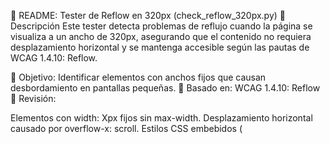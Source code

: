 📝 README: Tester de Reflow en 320px (check_reflow_320px.py)
📌 Descripción
Este tester detecta problemas de reflujo cuando la página se visualiza a un ancho de 320px, asegurando que el contenido no requiera desplazamiento horizontal y se mantenga accesible según las pautas de WCAG 1.4.10: Reflow.

🔹 Objetivo: Identificar elementos con anchos fijos que causan desbordamiento en pantallas pequeñas.
🔹 Basado en: WCAG 1.4.10: Reflow
🔹 Revisión:

Elementos con width: Xpx fijos sin max-width.
Desplazamiento horizontal causado por overflow-x: scroll.
Estilos CSS embebidos (<style> en <head>).
Análisis de estilos inline (style="width: Xpx;").
🛠 Cómo Funciona
El tester analiza el contenido HTML en busca de reglas problemáticas que impidan que la página fluya correctamente en dispositivos móviles con un ancho de 320px.

1️⃣ Busca elementos con width: Xpx; sin max-width: 100%.
2️⃣ Detecta overflow-x: scroll, indicando la necesidad de desplazamiento horizontal.
3️⃣ Analiza los estilos embebidos en <style> dentro del <head>.
4️⃣ Genera incidencias si se encuentran problemas.

⚡ Ejemplo de Código Problemático
html
Copy
Edit
<div style="width: 600px;"> ❌ Esto causará un problema de reflujo </div>
css
Copy
Edit
.container {
    width: 800px; /* ❌ Este ancho fijo causará desplazamiento horizontal */
}
✅ Ejemplo de Código Corregido
html
Copy
Edit
<div style="max-width: 100%;"> ✅ Esto fluye correctamente </div>
css
Copy
Edit
.container {
    max-width: 100%; /* ✅ Solución para evitar el problema de reflujo */
}
🚀 Cómo Ejecutarlo
Este tester es llamado desde global_tester.py, por lo que se ejecuta automáticamente al analizar una página.

1️⃣ Asegúrate de incluir el tester en global_tester.py:

python
Copy
Edit
from manual_checks.check_reflow_320px import check_reflow_320px
TESTERS.append(check_reflow_320px)
2️⃣ Para probarlo manualmente, usa:

python
Copy
Edit
with open("test.html", "r", encoding="utf-8") as f:
    html_content = f.read()

incidences = check_reflow_320px(html_content, "test.html")
print(incidences)
📌 Impacto del Problema
🔹 Usuarios con discapacidad visual o motriz tendrán dificultades para navegar si el contenido requiere desplazamiento horizontal.
🔹 El contenido puede solaparse en pantallas pequeñas, dificultando la comprensión.
🔹 Es obligatorio para la conformidad con WCAG 2.1 (Criterio 1.4.10).

✅ Solución Recomendadas
✔ Evitar anchos fijos en píxeles, usar max-width: 100%.
✔ Revisar y corregir reglas CSS embebidas.
✔ Eliminar overflow-x: scroll innecesarios.
✔ Usar diseño responsivo (flexbox, grid y media queries).

📌 Referencias
🔗 WCAG 1.4.10: Reflow
🔗 Guía de CSS Responsive